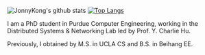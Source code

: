 ![JonnyKong's github stats](https://github-readme-stats.vercel.app/api?username=JonnyKong&count_private=true&show_icons=true&theme=highcontrast&line_height=21) [![Top Langs](https://github-readme-stats.vercel.app/api/top-langs/?username=JonnyKong&layout=compact&theme=highcontrast)](https://github.com/anuraghazra/github-readme-stats)

I am a PhD student in Purdue Computer Engineering, working in the Distributed Systems & Networking Lab led by Prof. Y. Charlie Hu.

Previously, I obtained by M.S. in UCLA CS and B.S. in Beihang EE.
